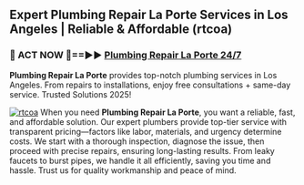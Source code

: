## Expert Plumbing Repair La Porte Services in Los Angeles | Reliable & Affordable (rtcoa)  

<h3>🚿 ACT NOW 🌟==►► <a href="https://tinyurl.com/2ne6vx2x" rel="nofollow">Plumbing Repair La Porte 24/7</a></h3>

**Plumbing Repair La Porte** provides top-notch plumbing services in Los Angeles. From repairs to installations, enjoy free consultations + same-day service. Trusted Solutions 2025!

[![rtcoa](https://i.imgur.com/4PFF4AK.jpeg)](https://tinyurl.com/2ne6vx2x)
When you need **Plumbing Repair La Porte**, you want a reliable, fast, and affordable solution. Our expert plumbers provide top-tier service with transparent pricing—factors like labor, materials, and urgency determine costs. We start with a thorough inspection, diagnose the issue, then proceed with precise repairs, ensuring long-lasting results. From leaky faucets to burst pipes, we handle it all efficiently, saving you time and hassle. Trust us for quality workmanship and peace of mind.